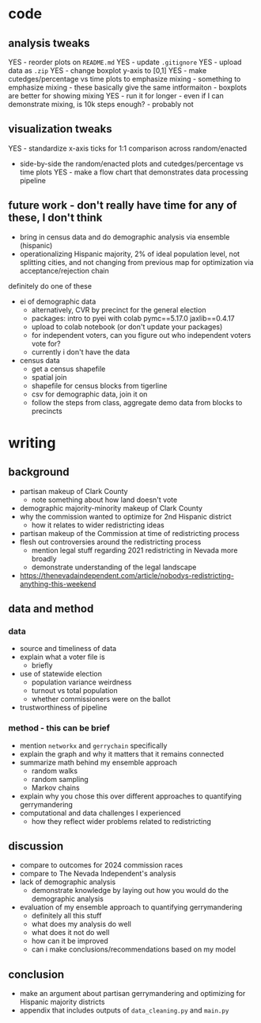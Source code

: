 # code
## analysis tweaks
YES - reorder plots on `README.md`
YES - update `.gitignore`
YES - upload data as `.zip`
YES - change boxplot y-axis to \[0,1\]
YES - make cutedges/percentage vs time plots to emphasize mixing - something to emphasize mixing
        - these basically give the same intformaiton
        - boxplots are better for showing mixing
YES - run it for longer - even if I can demonstrate mixing, is 10k steps enough?
        - probably not

## visualization tweaks
YES - standardize x-axis ticks for 1:1 comparison across random/enacted
- side-by-side the random/enacted plots and cutedges/percentage vs time plots
YES - make a flow chart that demonstrates data processing pipeline

## future work - don't really have time for any of these, I don't think
- bring in census data and do demographic analysis via ensemble (hispanic)
- operationalizing Hispanic majority, 2% of ideal population level, not splitting cities, and not changing from previous map for optimization via acceptance/rejection chain

definitely do one of these
- ei of demographic data
    - alternatively, CVR by precinct for the general election
    - packages: intro to pyei with colab
        pymc==5.17.0
        jaxlib==0.4.17
    - upload to colab notebook (or don't update your packages)
    - for independent voters, can you figure out who independent voters vote for?
    - currently i don't have the data
- census data
    - get a census shapefile
    - spatial join
    - shapefile for census blocks from tigerline
    - csv for demographic data, join it on
    - follow the steps from class, aggregate demo data from blocks to precincts

# writing
## background
- partisan makeup of Clark County
    - note something about how land doesn't vote
- demographic majority-minority makeup of Clark County
- why the commission wanted to optimize for 2nd Hispanic district
    - how it relates to wider redistricting ideas
- partisan makeup of the Commission at time of redistricting process
- flesh out controversies around the redistricting process
    - mention legal stuff regarding 2021 redistricting in Nevada more broadly
    - demonstrate understanding of the legal landscape
- https://thenevadaindependent.com/article/nobodys-redistricting-anything-this-weekend

## data and method
### data
- source and timeliness of data
- explain what a voter file is
    - briefly
- use of statewide election
    - population variance weirdness
    - turnout vs total population
    - whether commissioners were on the ballot
- trustworthiness of pipeline
### method - this can be brief
- mention `networkx` and `gerrychain` specifically
- explain the graph and why it matters that it remains connected
- summarize math behind my ensemble approach
    - random walks
    - random sampling
    - Markov chains
- explain why you chose this over different approaches to quantifying gerrymandering
- computational and data challenges I experienced
    - how they reflect wider problems related to redistricting

## discussion
- compare to outcomes for 2024 commission races
- compare to The Nevada Independent's analysis
- lack of demographic analysis
    - demonstrate knowledge by laying out how you would do the demographic analysis
- evaluation of my ensemble approach to quantifying gerrymandering
    - definitely all this stuff
    - what does my analysis do well
    - what does it not do well
    - how can it be improved
    - can i make conclusions/recommendations based on my model

## conclusion
- make an argument about partisan gerrymandering and optimizing for Hispanic majority districts
- appendix that includes outputs of `data_cleaning.py` and `main.py`
